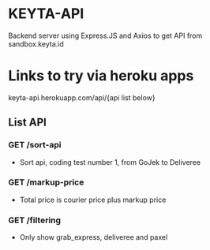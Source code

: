 # KEYTA-API

Backend server using Express.JS and Axios to get API from sandbox.keyta.id

# Links to try via heroku apps

keyta-api.herokuapp.com/api/{api list below}

## List API

### GET /sort-api

- Sort api, coding test number 1, from GoJek to Deliveree


### GET /markup-price

- Total price is courier price plus markup price


### GET /filtering

- Only show grab_express, deliveree and paxel

